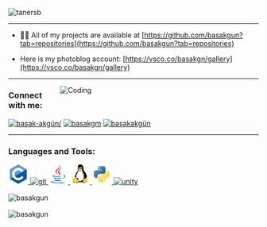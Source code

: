 

<p align="left"> <img src="https://komarev.com/ghpvc/?username=tanersb&label=Profile%20views&color=0e75b6&style=flat" alt="tanersb" /> </p>
 
 ---
 
- 👨‍💻 All of my projects are available at [https://github.com/basakgun?tab=repositories](https://github.com/basakgun?tab=repositories)

- Here is my photoblog account: [https://vsco.co/basakgn/gallery](https://vsco.co/basakgn/gallery)
 
 ---

<img align="right" alt= "Coding" width="400" src="https://media1.giphy.com/media/zOvBKUUEERdNm/giphy.gif?cid=790b761129c15786b32a798dfee7b5b76e9f0aad4f0dbf98&rid=giphy.gif&ct=g">
</p>

<h3 align="left">Connect with me:</h3>
<p align="left">
<a href="https://linkedin.com/in/başak-akgün/" target="blank"><img align="center" src="https://raw.githubusercontent.com/rahuldkjain/github-profile-readme-generator/master/src/images/icons/Social/linked-in-alt.svg" alt="başak-akgün/" height="30" width="40" /></a>
<a href="https://instagram.com/basakgm" target="blank"><img align="center" src="https://raw.githubusercontent.com/rahuldkjain/github-profile-readme-generator/master/src/images/icons/Social/instagram.svg" alt="basakgm" height="30" width="40" /></a>
<a href="https://www.youtube.com/c/başakakgün" target="blank"><img align="center" src="https://raw.githubusercontent.com/rahuldkjain/github-profile-readme-generator/master/src/images/icons/Social/youtube.svg" alt="başakakgün" height="30" width="40" /></a>
</p>

 ---
<h3 align="left">Languages and Tools:</h3>
<p align="left"> <a href="https://www.cprogramming.com/" target="_blank" rel="noreferrer"> <img src="https://raw.githubusercontent.com/devicons/devicon/master/icons/c/c-original.svg" alt="c" width="40" height="40"/> </a> <a href="https://git-scm.com/" target="_blank" rel="noreferrer"> <img src="https://www.vectorlogo.zone/logos/git-scm/git-scm-icon.svg" alt="git" width="40" height="40"/> </a> <a href="https://www.java.com" target="_blank" rel="noreferrer"> <img src="https://raw.githubusercontent.com/devicons/devicon/master/icons/java/java-original.svg" alt="java" width="40" height="40"/> </a> <a href="https://www.linux.org/" target="_blank" rel="noreferrer"> <img src="https://raw.githubusercontent.com/devicons/devicon/master/icons/linux/linux-original.svg" alt="linux" width="40" height="40"/> </a> <a href="https://www.python.org" target="_blank" rel="noreferrer"> <img src="https://raw.githubusercontent.com/devicons/devicon/master/icons/python/python-original.svg" alt="python" width="40" height="40"/> </a> <a href="https://unity.com/" target="_blank" rel="noreferrer"> <img src="https://www.vectorlogo.zone/logos/unity3d/unity3d-icon.svg" alt="unity" width="40" height="40"/> </a> </p>

<p><img align="center" src="https://github-readme-stats.vercel.app/api/top-langs?username=basakgun&show_icons=true&locale=en&layout=compact" alt="basakgun" /></p>

<p><img align="center" src="https://github-readme-streak-stats.herokuapp.com/?user=basakgun&" alt="basakgun" /></p>
